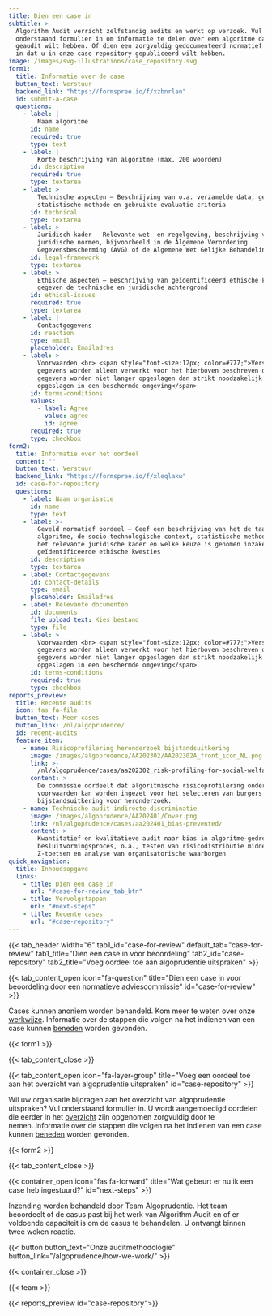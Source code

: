 ```yaml
---
title: Dien een case in
subtitle: >
  Algorithm Audit verricht zelfstandig audits en werkt op verzoek. Vul
  onderstaand formulier in om informatie te delen over een algoritme dat u
  geaudit wilt hebben. Of dien een zorgvuldig gedocumenteerd normatief oordeel
  in dat u in onze case repository gepubliceerd wilt hebben.
image: /images/svg-illustrations/case_repository.svg
form1:
  title: Informatie over de case
  button_text: Verstuur
  backend_link: "https://formspree.io/f/xzbnrlan"
  id: submit-a-case
  questions:
    - label: |
        Naam algoritme
      id: name
      required: true
      type: text
    - label: |
        Korte beschrijving van algoritme (max. 200 woorden)
      id: description
      required: true
      type: textarea
    - label: >
        Technische aspecten – Beschrijving van o.a. verzamelde data, gehanteerde
        statistische methode en gebruikte evaluatie criteria
      id: technical
      type: textarea
    - label: >
        Juridisch kader – Relevante wet- en regelgeving, beschrijving van open
        juridische normen, bijvoorbeeld in de Algemene Verordening
        Gegevensbescherming (AVG) of de Algemene Wet Gelijke Behandeling (AWGB)
      id: legal-framework
      type: textarea
    - label: >
        Ethische aspecten – Beschrijving van geïdentificeerd ethische kwesties
        gegeven de technische en juridische achtergrond
      id: ethical-issues
      required: true
      type: textarea
    - label: |
        Contactgegevens
      id: reaction
      type: email
      placeholder: Emailadres
    - label: >
        Voorwaarden <br> <span style="font-size:12px; color=#777;">Verstrekte
        gegevens worden alleen verwerkt voor het hierboven beschreven doel, de
        gegevens worden niet langer opgeslagen dan strikt noodzakelijk en worden
        opgeslagen in een beschermde omgeving</span>
      id: terms-conditions
      values:
        - label: Agree
          value: agree
          id: agree
      required: true
      type: checkbox
form2:
  title: Informatie over het oordeel
  content: ""
  button_text: Verstuur
  backend_link: "https://formspree.io/f/xleqlakw"
  id: case-for-repository
  questions:
    - label: Naam organisatie
      id: name
      type: text
    - label: >-
        Geveld normatief oordeel – Geef een beschrijving van het de taak van het
        algoritme, de socio-technologische context, statistische methodologie,
        het relevante juridische kader en welke keuze is genomen inzake de
        geïdentificeerde ethische kwesties
      id: description
      type: textarea
    - label: Contactgegevens
      id: contact-details
      type: email
      placeholder: Emailadres
    - label: Relevante documenten
      id: documents
      file_upload_text: Kies bestand
      type: file
    - label: >
        Voorwaarden <br> <span style="font-size:12px; color=#777;">Verstrekte
        gegevens worden alleen verwerkt voor het hierboven beschreven doel, de
        gegevens worden niet langer opgeslagen dan strikt noodzakelijk en worden
        opgeslagen in een beschermde omgeving</span>
      id: terms-conditions
      required: true
      type: checkbox
reports_preview:
  title: Recente audits
  icon: fas fa-file
  button_text: Meer cases
  button_link: /nl/algoprudence/
  id: recent-audits
  feature_item:
    - name: Risicoprofilering heronderzoek bijstandsuitkering
      image: /images/algoprudence/AA202302/AA202302A_front_icon_NL.png
      link: >-
        /nl/algoprudence/cases/aa202302_risk-profiling-for-social-welfare-reexamination/
      content: >
        De commissie oordeelt dat algoritmische risicoprofilering onder strikte
        voorwaarden kan worden ingezet voor het selecteren van burgers met een
        bijstandsuitkering voor heronderzoek.
    - name: Technische audit indirecte discriminatie
      image: /images/algoprudence/AA202401/Cover.png
      link: /nl/algoprudence/cases/aa202401_bias-prevented/
      content: >
        Kwantitatief en kwalitatieve audit naar bias in algoritme-gedreven
        besluitvormingsproces, o.a., testen van risicodistributie middels
        Z-toetsen en analyse van organisatorische waarborgen
quick_navigation:
  title: Inhoudsopgave
  links:
    - title: Dien een case in
      url: "#case-for-review_tab_btn"
    - title: Vervolgstappen
      url: "#next-steps"
    - title: Recente cases
      url: "#case-repository"
---
```


{{< tab_header width="6" tab1_id="case-for-review" default_tab="case-for-review" tab1_title="Dien een case in voor beoordeling" tab2_id="case-repository" tab2_title="Voeg oordeel toe aan algoprudentie uitspraken" >}}

{{< tab_content_open icon="fa-question" title="Dien een case in voor beoordeling door een normatieve adviescommissie" id="case-for-review" >}}

Cases kunnen anoniem worden behandeld. Kom meer te weten over onze [werkwijze](/nl/algoprudence/how-we-work/). Informatie over de stappen die volgen na het indienen van een case kunnen [beneden](#next-steps) worden gevonden.

{{< form1 >}}

{{< tab_content_close >}}

{{< tab_content_open icon="fa-layer-group" title="Voeg een oordeel toe aan het overzicht van algoprudentie uitspraken" id="case-repository" >}}

Wil uw organisatie bijdragen aan het overzicht van algoprudentie uitspraken? Vul onderstaand formulier in. U wordt aangemoedigd oordelen die eerder in het [overzicht](/nl/algoprudence/) zijn opgenomen zorgvuldig door te nemen. Informatie over de stappen die volgen na het indienen van een case kunnen [beneden](http://localhost:1313/nl/algoprudence/submit-a-case/#next-steps) worden gevonden.

{{< form2 >}}

{{< tab_content_close >}}

{{< container_open icon="fas fa-forward" title="Wat gebeurt er nu ik een case heb ingestuurd?" id="next-steps" >}}

Inzending worden behandeld door Team Algoprudentie. Het team beoordeelt of de casus past bij het werk van Algorithm Audit en of er voldoende capaciteit is om de casus te behandelen. U ontvangt binnen twee weken reactie.

{{< button button_text="Onze auditmethodologie" button_link="/algoprudence/how-we-work/" >}}

{{< container_close >}}

{{< team >}}

{{< reports_preview id="case-repository">}}
